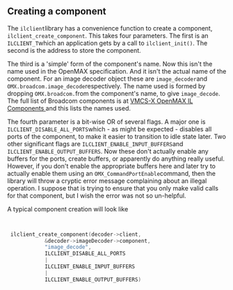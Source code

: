 
##  Creating a component 


The `ilclient`library has a convenience function
      to create a component, ` ilclient_create_component`.
      This takes four parameters. 
      The first is an ` ILCLIENT_T`which an application gets by a
      call to `ilclient_init()`.
      The second is the address to store the component.


The third is a 'simple' form of the component's name.
      Now this isn't the name used in the OpenMAX specification.
      And it isn't the actual name of the component.
      For an image decoder object these are `image_decoder`and `OMX.broadcom.image_decode`respectively.
      The name used is formed by dropping `OMX.broadcom.`from the component's name,
      to give `image_decode`.
      The full list of Broadcom components is at [
	VMCS-X OpenMAX IL Components
      ](http://home.nouwen.name/RaspberryPi/documentation/ilcomponents/index.html) and this lists the names used.


The fourth parameter is a bit-wise OR of several flags.
      A major one is `ILCLIENT_DISABLE_ALL_PORTS`which - as might be expected - disables all ports of the
      component, to make it easier to transition to idle state
      later. Two other significant flags are `ILCLIENT_ENABLE_INPUT_BUFFERS`and `ILCLIENT_ENABLE_OUTPUT_BUFFERS`.
      Now these don't actually enable any buffers for the ports,
      create buffers, or apparently do anything really useful.
      However, if you don't enable the appropriate buffers here
      and later try to actually enable them using
      an `OMX_CommandPortEnable`command,
      then the library will throw a cryptic error
      message  complaining about an illegal operation.
      I suppose that is trying to ensure that you only
      make valid calls for that component, but I wish the
      error was not so un-helpful.


A typical component creation will look like

```cpp

	
 ilclient_create_component(decoder->client,
			&decoder->imageDecoder->component,
			"image_decode",
			ILCLIENT_DISABLE_ALL_PORTS
			|
			ILCLIENT_ENABLE_INPUT_BUFFERS
			|
			ILCLIENT_ENABLE_OUTPUT_BUFFERS)
	
      
```
